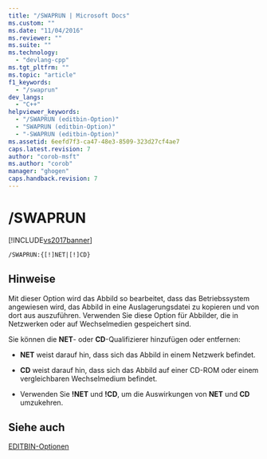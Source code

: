 ```yaml
---
title: "/SWAPRUN | Microsoft Docs"
ms.custom: ""
ms.date: "11/04/2016"
ms.reviewer: ""
ms.suite: ""
ms.technology: 
  - "devlang-cpp"
ms.tgt_pltfrm: ""
ms.topic: "article"
f1_keywords: 
  - "/swaprun"
dev_langs: 
  - "C++"
helpviewer_keywords: 
  - "/SWAPRUN (editbin-Option)"
  - "SWAPRUN (editbin-Option)"
  - "-SWAPRUN (editbin-Option)"
ms.assetid: 6eefd7f3-ca47-48e3-8509-323d27cf4ae7
caps.latest.revision: 7
author: "corob-msft"
ms.author: "corob"
manager: "ghogen"
caps.handback.revision: 7
---
```

# /SWAPRUN
[!INCLUDE[vs2017banner](../../assembler/inline/includes/vs2017banner.md)]

```  
/SWAPRUN:{[!]NET|[!]CD}  
```  
  
## Hinweise  
 Mit dieser Option wird das Abbild so bearbeitet, dass das Betriebssystem angewiesen wird, das Abbild in eine Auslagerungsdatei zu kopieren und von dort aus auszuführen.  Verwenden Sie diese Option für Abbilder, die in Netzwerken oder auf Wechselmedien gespeichert sind.  
  
 Sie können die **NET**\- oder **CD**\-Qualifizierer hinzufügen oder entfernen:  
  
-   **NET** weist darauf hin, dass sich das Abbild in einem Netzwerk befindet.  
  
-   **CD** weist darauf hin, dass sich das Abbild auf einer CD\-ROM oder einem vergleichbaren Wechselmedium befindet.  
  
-   Verwenden Sie **\!NET** und **\!CD**, um die Auswirkungen von **NET** und **CD** umzukehren.  
  
## Siehe auch  
 [EDITBIN\-Optionen](../../build/reference/editbin-options.md)